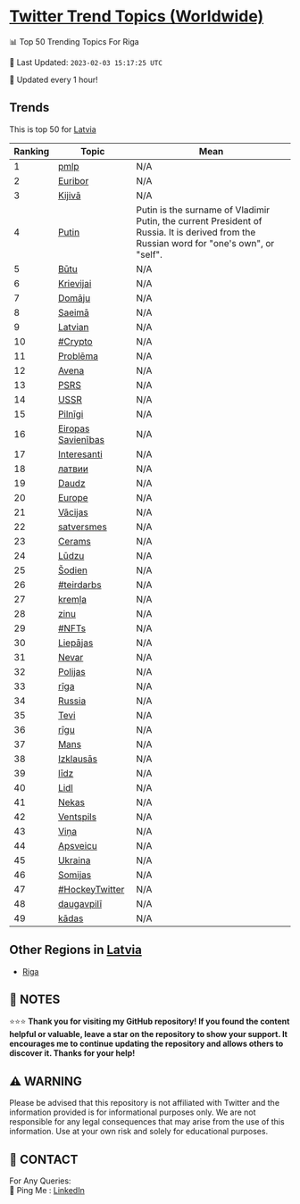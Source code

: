 [Twitter Trend Topics (Worldwide)](https://github.com/ErcinDedeoglu/Twitter-Trend-Topics)
==========


📊 Top 50 Trending Topics For Riga

📆 Last Updated: `2023-02-03 15:17:25 UTC`

🔧 Updated every 1 hour!


## Trends

This is top 50 for [Latvia](</Latvia>)

| Ranking | Topic | Mean |
| ------- | ------------ | ------------ |
| 1 | [pmlp](http://twitter.com/search?q=pmlp) | N/A |
| 2 | [Euribor](http://twitter.com/search?q=Euribor) | N/A |
| 3 | [Kijivā](http://twitter.com/search?q=Kijiv%c4%81) | N/A |
| 4 | [Putin](http://twitter.com/search?q=Putin) | Putin is the surname of Vladimir Putin, the current President of Russia. It is derived from the Russian word for "one's own", or "self". |
| 5 | [Būtu](http://twitter.com/search?q=B%c5%abtu) | N/A |
| 6 | [Krievijai](http://twitter.com/search?q=Krievijai) | N/A |
| 7 | [Domāju](http://twitter.com/search?q=Dom%c4%81ju) | N/A |
| 8 | [Saeimā](http://twitter.com/search?q=Saeim%c4%81) | N/A |
| 9 | [Latvian](http://twitter.com/search?q=Latvian) | N/A |
| 10 | [#Crypto](http://twitter.com/search?q=%23Crypto) | N/A |
| 11 | [Problēma](http://twitter.com/search?q=Probl%c4%93ma) | N/A |
| 12 | [Avena](http://twitter.com/search?q=Avena) | N/A |
| 13 | [PSRS](http://twitter.com/search?q=PSRS) | N/A |
| 14 | [USSR](http://twitter.com/search?q=USSR) | N/A |
| 15 | [Pilnīgi](http://twitter.com/search?q=Piln%c4%abgi) | N/A |
| 16 | [Eiropas Savienības](http://twitter.com/search?q=Eiropas+Savien%c4%abbas) | N/A |
| 17 | [Interesanti](http://twitter.com/search?q=Interesanti) | N/A |
| 18 | [латвии](http://twitter.com/search?q=%d0%bb%d0%b0%d1%82%d0%b2%d0%b8%d0%b8) | N/A |
| 19 | [Daudz](http://twitter.com/search?q=Daudz) | N/A |
| 20 | [Europe](http://twitter.com/search?q=Europe) | N/A |
| 21 | [Vācijas](http://twitter.com/search?q=V%c4%81cijas) | N/A |
| 22 | [satversmes](http://twitter.com/search?q=satversmes) | N/A |
| 23 | [Cerams](http://twitter.com/search?q=Cerams) | N/A |
| 24 | [Lūdzu](http://twitter.com/search?q=L%c5%abdzu) | N/A |
| 25 | [Šodien](http://twitter.com/search?q=%c5%a0odien) | N/A |
| 26 | [#teirdarbs](http://twitter.com/search?q=%23teirdarbs) | N/A |
| 27 | [kremļa](http://twitter.com/search?q=krem%c4%bca) | N/A |
| 28 | [zinu](http://twitter.com/search?q=zinu) | N/A |
| 29 | [#NFTs](http://twitter.com/search?q=%23NFTs) | N/A |
| 30 | [Liepājas](http://twitter.com/search?q=Liep%c4%81jas) | N/A |
| 31 | [Nevar](http://twitter.com/search?q=Nevar) | N/A |
| 32 | [Polijas](http://twitter.com/search?q=Polijas) | N/A |
| 33 | [rīga](http://twitter.com/search?q=r%c4%abga) | N/A |
| 34 | [Russia](http://twitter.com/search?q=Russia) | N/A |
| 35 | [Tevi](http://twitter.com/search?q=Tevi) | N/A |
| 36 | [rīgu](http://twitter.com/search?q=r%c4%abgu) | N/A |
| 37 | [Mans](http://twitter.com/search?q=Mans) | N/A |
| 38 | [Izklausās](http://twitter.com/search?q=Izklaus%c4%81s) | N/A |
| 39 | [līdz](http://twitter.com/search?q=l%c4%abdz) | N/A |
| 40 | [Lidl](http://twitter.com/search?q=Lidl) | N/A |
| 41 | [Nekas](http://twitter.com/search?q=Nekas) | N/A |
| 42 | [Ventspils](http://twitter.com/search?q=Ventspils) | N/A |
| 43 | [Viņa](http://twitter.com/search?q=Vi%c5%86a) | N/A |
| 44 | [Apsveicu](http://twitter.com/search?q=Apsveicu) | N/A |
| 45 | [Ukraina](http://twitter.com/search?q=Ukraina) | N/A |
| 46 | [Somijas](http://twitter.com/search?q=Somijas) | N/A |
| 47 | [#HockeyTwitter](http://twitter.com/search?q=%23HockeyTwitter) | N/A |
| 48 | [daugavpilī](http://twitter.com/search?q=daugavpil%c4%ab) | N/A |
| 49 | [kādas](http://twitter.com/search?q=k%c4%81das) | N/A |



## Other Regions in [Latvia](</Latvia>)

* [Riga](</Latvia/Riga.md>)



## 📝 NOTES

⭐⭐⭐ **Thank you for visiting my GitHub repository! If you found the content helpful or valuable, leave a star on the repository to show your support. It encourages me to continue updating the repository and allows others to discover it. Thanks for your help!**


## ⚠️ WARNING

Please be advised that this repository is not affiliated with Twitter and the information provided is for informational purposes only. We are not responsible for any legal consequences that may arise from the use of this information. Use at your own risk and solely for educational purposes.


## 📨 CONTACT

 For Any Queries:  
            🏓 Ping Me : [LinkedIn](https://www.linkedin.com/in/ercindedeoglu/)
